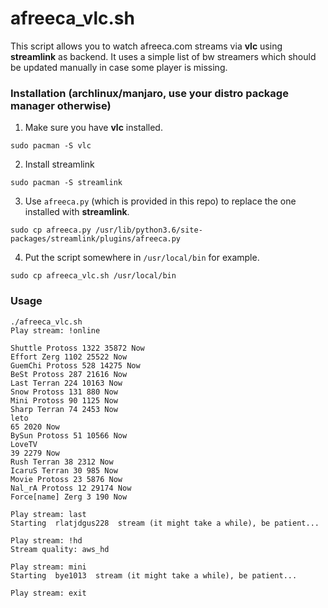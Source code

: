 # afreeca_vlc.sh
This script allows you to watch afreeca.com streams via **vlc** using **streamlink** as backend.
It uses a simple list of bw streamers which should be updated manually in case some player is missing.

### Installation (archlinux/manjaro, use your distro package manager otherwise)
1. Make sure you have **vlc** installed.
```
sudo pacman -S vlc
```
2. Install streamlink
```
sudo pacman -S streamlink
```
3. Use `afreeca.py` (which is provided in this repo) to replace the one installed with **streamlink**.
```
sudo cp afreeca.py /usr/lib/python3.6/site-packages/streamlink/plugins/afreeca.py
```
4. Put the script somewhere in `/usr/local/bin` for example.
```
sudo cp afreeca_vlc.sh /usr/local/bin
```
### Usage

```
./afreeca_vlc.sh 
Play stream: !online

Shuttle Protoss 1322 35872 Now
Effort Zerg 1102 25522 Now
GuemChi Protoss 528 14275 Now
BeSt Protoss 287 21616 Now
Last Terran 224 10163 Now
Snow Protoss 131 880 Now
Mini Protoss 90 1125 Now
Sharp Terran 74 2453 Now
leto
65 2020 Now
BySun Protoss 51 10566 Now
LoveTV
39 2279 Now
Rush Terran 38 2312 Now
IcaruS Terran 30 985 Now
Movie Protoss 23 5876 Now
Nal_rA Protoss 12 29174 Now
Force[name] Zerg 3 190 Now

Play stream: last
Starting  rlatjdgus228  stream (it might take a while), be patient...

Play stream: !hd
Stream quality: aws_hd

Play stream: mini
Starting  bye1013  stream (it might take a while), be patient...

Play stream: exit
```
